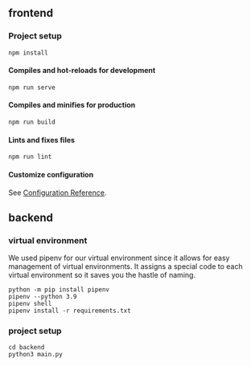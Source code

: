 ## frontend

### Project setup
```
npm install
```

#### Compiles and hot-reloads for development
```
npm run serve
```

#### Compiles and minifies for production
```
npm run build
```

#### Lints and fixes files
```
npm run lint
```

#### Customize configuration
See [Configuration Reference](https://cli.vuejs.org/config/).

## backend

### virtual environment
We used pipenv for our virtual environment since it allows for easy management of virtual environments. It assigns a special code to each virtual environment so it saves you the hastle of naming.
```
python -m pip install pipenv
pipenv --python 3.9
pipenv shell
pipenv install -r requirements.txt
```
### project setup

```
cd backend
python3 main.py
```
